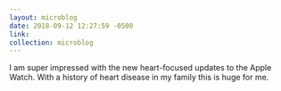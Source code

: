 ```yaml
---
layout: microblog
date: 2018-09-12 12:27:59 -0500
link: 
collection: microblog
---
```

I am super impressed with the new heart-focused updates to the Apple Watch. With a history of heart disease in my family this is huge for me.